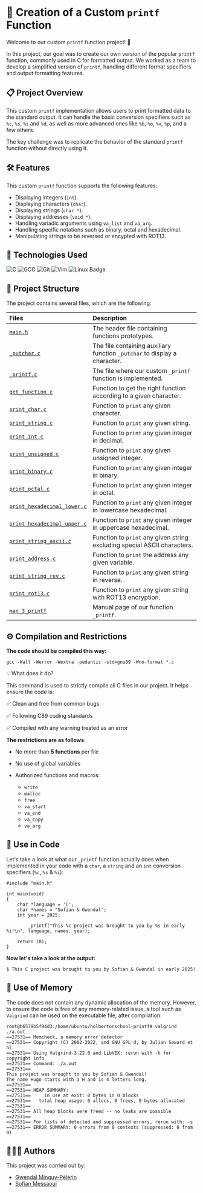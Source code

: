 # 🚀 Creation of a Custom `printf` Function

Welcome to our custom `printf` function project! 🎉

In this project, our goal was to create our own version of the popular `printf` function, commonly used in C for formatted output. We worked as a team to develop a simplified version of `printf`, handling different format specifiers and output formatting features.

## 📋 Project Overview

This custom `printf` implementation allows users to print formatted data to the standard output. It can handle the basic conversion specifiers such as `%c`, `%s`, `%i` and `%d`, as well as more advanced ones like `%b`, `%o`, `%x`, `%p`, and a few others.

The key challenge was to replicate the behavior of the standard `printf` function without directly using it.

## 🛠 Features

This custom `printf` function supports the following features:

- Displaying integers (`int`).
- Displaying characters (`char`).
- Displaying strings (`char *`).
- Displaying addresses (`void *`).
- Handling variadic arguments using `va_list` and `va_arg`.
- Handling specific notations such as binary, octal and hexadecimal.
- Manipulating strings to be reversed or encypted with ROT13.

## 🔧 Technologies Used

![C](https://img.shields.io/badge/C-00599C?style=for-the-badge&logo=c&logoColor=white)
![GCC](https://img.shields.io/badge/GCC-343741?style=for-the-badge&logo=gnu&logoColor=white)
![Git](https://img.shields.io/badge/Git-F05032?style=for-the-badge&logo=git&logoColor=white)
![Vim](https://img.shields.io/badge/Vim-019733?style=for-the-badge&logo=vim&logoColor=white)
![Linux Badge](https://img.shields.io/badge/Linux-333333?style=for-the-badge&logo=linux&logoColor=white)

## 📂 Project Structure

The project contains several files, which are the following:

| Files | Description  |
| :-------- | :------- |
| [`main.h`](https://github.com/gwendalminguy/holbertonschool-printf/blob/main/main.h) | The header file containing functions prototypes. |
| [`_putchar.c`](https://github.com/gwendalminguy/holbertonschool-printf/blob/main/_putchar.c) | The file containing auxiliary function `_putchar` to display a character. |
| [`_printf.c`](https://github.com/gwendalminguy/holbertonschool-printf/blob/main/_printf.c) | The file where our custom `_printf` function is implemented.  |
| [`get_function.c`](https://github.com/gwendalminguy/holbertonschool-printf/blob/main/get_function.c) | Function to get the right function according to a given character. |
| [`print_char.c`](https://github.com/gwendalminguy/holbertonschool-printf/blob/main/print_char.c) | Function to `print` any given character. |
| [`print_string.c`](https://github.com/gwendalminguy/holbertonschool-printf/blob/main/print_string.c) | Function to `print` any given string. |
| [`print_int.c`](https://github.com/gwendalminguy/holbertonschool-printf/blob/main/print_int.c) | Function to `print` any given integer in decimal. |
| [`print_unsigned.c`](https://github.com/gwendalminguy/holbertonschool-printf/blob/main/print_unsigned.c) | Function to `print` any given unsigned integer. |
| [`print_binary.c`](https://github.com/gwendalminguy/holbertonschool-printf/blob/main/print_binary.c) | Function to `print` any given integer in binary. |
| [`print_octal.c`](https://github.com/gwendalminguy/holbertonschool-printf/blob/main/print_octal.c) | Function to `print` any given integer in octal. |
| [`print_hexadecimal_lower.c`](https://github.com/gwendalminguy/holbertonschool-printf/blob/main/print_hexadecimal_lower.c) | Function to `print` any given integer in lowercase hexadecimal. |
| [`print_hexadecimal_upper.c`](https://github.com/gwendalminguy/holbertonschool-printf/blob/main/print_hexadecimal_upper.c) | Function to `print` any given integer in uppercase hexadecimal. |
| [`print_string_ascii.c`](https://github.com/gwendalminguy/holbertonschool-printf/blob/main/print_string_ascii.c) | Function to `print` any given string excluding special ASCII characters. |
| [`print_address.c`](https://github.com/gwendalminguy/holbertonschool-printf/blob/main/print_address.c) | Function to `print` the address any given variable. |
| [`print_string_rev.c`](https://github.com/gwendalminguy/holbertonschool-printf/blob/main/print_string_rev.c) | Function to `print` any given string in reverse. |
| [`print_rot13.c`](https://github.com/gwendalminguy/holbertonschool-printf/blob/main/print_rot13.c) | Function to `print` any given string with ROT13 encryption. |
| [`man_3_printf`](https://github.com/gwendalminguy/holbertonschool-printf/blob/main/man_3_printf) | Manual page of our function `_printf`. |

## ⚙️  Compilation and Restrictions

**The code should be compiled this way:**

`gcc -Wall -Werror -Wextra -pedantic -std=gnu89 -Wno-format *.c`

💡 What does it do?

This command is used to strictly compile all C files in our project.
It helps ensure the code is:

✅ Clean and free from common bugs

✅ Following C89 coding standards

✅ Compiled with any warning treated as an error

**The restrictions are as follows**:

- No more than **5 functions** per file
- No use of global variables
- Authorized functions and macros:

	- `write`
	- `malloc`
	- `free`
	- `va_start`
	- `va_end`
	- `va_copy`
	- `va_arg`

## 🧩 Use in Code

Let's take a look at what our `_printf` function actually does when implemented in your code with a `char`, a `string` and an `int` conversion specifiers (`%c`, `%s` & `%i`):

```
#include "main.h"

int main(void)
{
	char *language = 'C';
    char *names = "Sofian & Gwendal";
    int year = 2025;

    	_printf("This %c project was brought to you by %s in early %i!\n", language, names, year);
    
	return (0);
}
```

**Now let's take a look at the output:**

`$ This C project was brought to you by Sofian & Gwendal in early 2025!`

## 💾 Use of Memory

The code does not contain any dynamic allocation of the memory.
However, to ensure the code is free of any memory-related issue, a tool such as `Valgrind` can be used on the executable file, after compilation:

```
root@b6579b5f94d3:/home/ubuntu/holbertonschool-printf# valgrind ./a.out 
==27531== Memcheck, a memory error detector
==27531== Copyright (C) 2002-2022, and GNU GPL'd, by Julian Seward et al.
==27531== Using Valgrind-3.22.0 and LibVEX; rerun with -h for copyright info
==27531== Command: ./a.out
==27531== 
This project was brought to you by Sofian & Gwendal!
The name Hugo starts with a H and is 4 letters long.
==27531== 
==27531== HEAP SUMMARY:
==27531==     in use at exit: 0 bytes in 0 blocks
==27531==   total heap usage: 0 allocs, 0 frees, 0 bytes allocated
==27531== 
==27531== All heap blocks were freed -- no leaks are possible
==27531== 
==27531== For lists of detected and suppressed errors, rerun with: -s
==27531== ERROR SUMMARY: 0 errors from 0 contexts (suppressed: 0 from 0)
```

## 🧑‍🤝‍🧑 Authors

This project was carried out by: 

- [Gwendal Minguy-Pèlerin](https://github.com/gwendalminguy)
- [Sofian Messaoui](https://github.com/smessaoui31)
